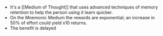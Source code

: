 - It's a [[Medium of Thought]] that uses advanced techniques of memory retention to help the person using it learn quicker.
- On the Mnemonic Medium the rewards are exponential; an increase in 50% of effort could yield x10 returns.
- The benefit is delayed